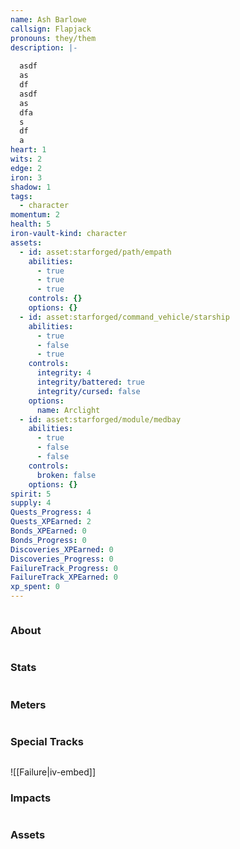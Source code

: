 ```yaml
---
name: Ash Barlowe
callsign: Flapjack
pronouns: they/them
description: |-
  
  asdf
  as
  df
  asdf
  as
  dfa
  s
  df
  a
heart: 1
wits: 2
edge: 2
iron: 3
shadow: 1
tags:
  - character
momentum: 2
health: 5
iron-vault-kind: character
assets:
  - id: asset:starforged/path/empath
    abilities:
      - true
      - true
      - true
    controls: {}
    options: {}
  - id: asset:starforged/command_vehicle/starship
    abilities:
      - true
      - false
      - true
    controls:
      integrity: 4
      integrity/battered: true
      integrity/cursed: false
    options:
      name: Arclight
  - id: asset:starforged/module/medbay
    abilities:
      - true
      - false
      - false
    controls:
      broken: false
    options: {}
spirit: 5
supply: 4
Quests_Progress: 4
Quests_XPEarned: 2
Bonds_XPEarned: 0
Bonds_Progress: 0
Discoveries_XPEarned: 0
Discoveries_Progress: 0
FailureTrack_Progress: 0
FailureTrack_XPEarned: 0
xp_spent: 0
---
```

```iron-vault-character
```

### About

```iron-vault-character-info
```

### Stats
```iron-vault-character-stats
```

### Meters
```iron-vault-character-meters
```

### Special Tracks
```iron-vault-character-special-tracks
```
![[Failure|iv-embed]]
### Impacts
```iron-vault-character-impacts
```

### Assets
```iron-vault-character-assets
```

